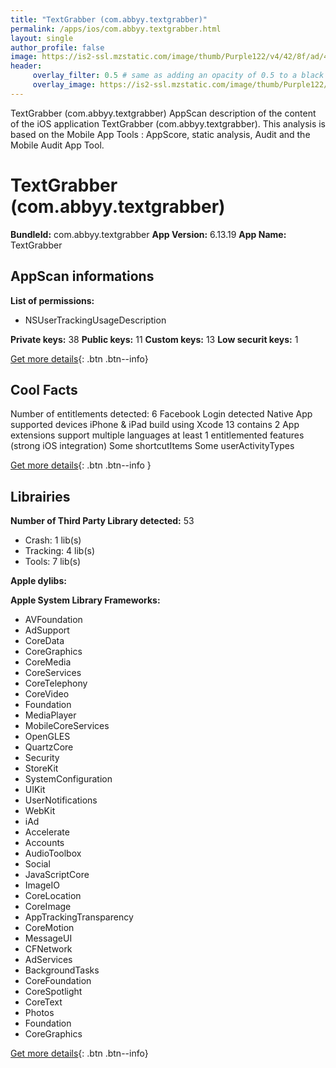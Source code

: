 ```yaml
---
title: "TextGrabber (com.abbyy.textgrabber)"
permalink: /apps/ios/com.abbyy.textgrabber.html
layout: single
author_profile: false
image: https://is2-ssl.mzstatic.com/image/thumb/Purple122/v4/42/8f/ad/428fad65-fe26-d015-bb35-70ab27f49b19/AppIcon-1x_U007emarketing-0-7-0-85-220.png/512x512bb.jpg
header: 
     overlay_filter: 0.5 # same as adding an opacity of 0.5 to a black background
     overlay_image: https://is2-ssl.mzstatic.com/image/thumb/Purple122/v4/42/8f/ad/428fad65-fe26-d015-bb35-70ab27f49b19/AppIcon-1x_U007emarketing-0-7-0-85-220.png/512x512bb.jpg
---
```

TextGrabber (com.abbyy.textgrabber) AppScan description of the content of the iOS application TextGrabber (com.abbyy.textgrabber). This analysis is based on the Mobile App Tools : AppScore, static analysis, Audit and the Mobile Audit App Tool.

# TextGrabber (com.abbyy.textgrabber)

**BundleId:** com.abbyy.textgrabber
**App Version:** 6.13.19
**App Name:** TextGrabber


## AppScan informations 

**List of permissions:** 
- NSUserTrackingUsageDescription
  
  
**Private keys:** 38
**Public keys:** 11
**Custom keys:** 13
**Low securit keys:** 1
  
[Get more details](/pricing.html){: .btn .btn--info}

## Cool Facts

Number of entitlements detected: 6
Facebook Login detected
Native App
supported devices iPhone & iPad
build using Xcode 13
contains 2 App extensions
support multiple languages
at least 1 entitlemented features (strong iOS integration)
Some shortcutItems 
Some userActivityTypes
  
[Get more details](/pricing.html){: .btn .btn--info }

## Librairies 
**Number of Third Party Library detected:** 53
- Crash: 1 lib(s)
- Tracking: 4 lib(s)
- Tools: 7 lib(s)


**Apple dylibs:**


**Apple System Library Frameworks:**
- AVFoundation
- AdSupport
- CoreData
- CoreGraphics
- CoreMedia
- CoreServices
- CoreTelephony
- CoreVideo
- Foundation
- MediaPlayer
- MobileCoreServices
- OpenGLES
- QuartzCore
- Security
- StoreKit
- SystemConfiguration
- UIKit
- UserNotifications
- WebKit
- iAd
- Accelerate
- Accounts
- AudioToolbox
- Social
- JavaScriptCore
- ImageIO
- CoreLocation
- CoreImage
- AppTrackingTransparency
- CoreMotion
- MessageUI
- CFNetwork
- AdServices
- BackgroundTasks
- CoreFoundation
- CoreSpotlight
- CoreText
- Photos
- Foundation
- CoreGraphics


  
[Get more details](/pricing.html){: .btn .btn--info}

